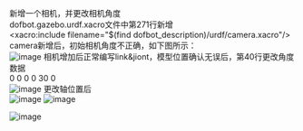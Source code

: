 新增一个相机，并更改相机角度  
dofbot.gazebo.urdf.xacro文件中第271行新增  
<xacro:include filename="$(find dofbot_description)/urdf/camera.xacro"/>  
camera新增后，初始相机角度不正确，如下图所示：  
![image](https://github.com/zybing1102/Dofbot-mimic/assets/72898091/eaf39cb7-d432-4328-ac04-cd1ea7bc3c2f)
相机增加后正常编写link&jiont，模型位置确认无误后，第40行更改角度数据  
<pose>0 0 0 0 30 0</pose>  
![image](https://github.com/zybing1102/Dofbot-mimic/assets/72898091/a6a39d65-dd9a-4a93-92cc-fecfc364ec6b)
更改轴位置后  
![image](https://github.com/zybing1102/Dofbot-mimic/assets/72898091/b7686bb2-af55-41bc-ad68-c9a6c2b3135d)
![image](https://github.com/zybing1102/Dofbot-mimic/assets/72898091/cad54d40-2497-4398-a1b8-4c0508f6a59c)

![image](https://github.com/zybing1102/Dofbot-mimic/assets/72898091/875561a6-5243-4b27-90be-d88fe59b64e1)




